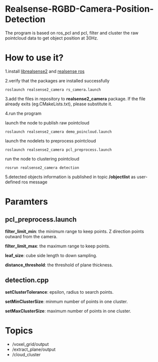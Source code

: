 # Realsense-RGBD-Camera-Position-Detection
The program is based on ros_pcl and pcl, filter and cluster the raw pointcloud data to get object position at 30Hz.

# How to use it?
1.install [librealsense2](http://wiki.ros.org/librealsense2) and [realsense ros](wiki.ros.org/realsense2_camera)

2.verify that the packages are installed successfully

    roslaunch realsense2_camera rs_camera.launch

3.add the files in repository to **realsense2_camera** package.
If the file already exits (eg.CMakeLists.txt), please substitute it.

4.run the program

launch the node to publish raw pointcloud
    
    roslaunch realsense2_camera demo_poincloud.launch

launch the nodelets to preprocess pointcloud
    
    roslaunch realsense2_camera pcl_preprocess.launch
    
run the node to clustering pointcloud
    
    rosrun realsense2_camera detection
    
5.detected objects information is published in topic **/objectlist** as user-defined ros message

# Paramters
## pcl_preprocess.launch

**filter_limit_min**: the minimum range to keep points. Z direction points outward from the camera.

**filter_limit_max**: the maximum range to keep points.

**leaf_size**: cube side length to down sampling.

**distance_threshold**: the threshold of plane thickness.

## detection.cpp

**setClusterTolerance**: epsilon, radius to search points.

**setMinClusterSize**: minmum number of points in one cluster.

**setMaxClusterSize**: maximum number of points in one cluster.

# Topics
* /voxel_grid/output
* /extract_plane/output
* /cloud_cluster
